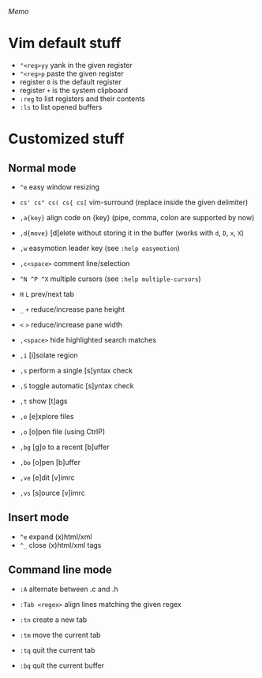 _Memo_

# Vim default stuff

- `"<reg>yy` yank in the given register
- `"<reg>p` paste the given register
- register `0` is the default register
- register `+` is the system clipboard
- `:reg` to list registers and their contents
- `:ls` to list opened buffers

# Customized stuff

## Normal mode

- `^e` easy window resizing

- `cs' cs" cs( cs{ cs[` vim-surround (replace inside the given delimiter)
- `,a{key}` align code on {key} (pipe, comma, colon are supported by now)
- `,d{move}` [d]elete without storing it in the buffer (works with `d`, `D`, `x`, `X`)
- `,w` easymotion leader key (see `:help easymotion`)
- `,c<space>` comment line/selection
- `^N ^P ^X` multiple cursors (see `:help multiple-cursors`)

- `H` `L` prev/next tab
- `_` `+` reduce/increase pane height
- `<` `>` reduce/increase pane width
- `,<space>` hide highlighted search matches
- `,i` [i]solate region

- `,s` perform a single [s]yntax check
- `,S` toggle automatic [s]yntax check

- `,t` show [t]ags

- `,e` [e]xplore files
- `,o` [o]pen file (using CtrlP)

- `,bg` [g]o to a recent [b]uffer
- `,bo` [o]pen [b]uffer

- `,ve` [e]dit [v]imrc
- `,vs` [s]ource [v]imrc

## Insert mode

- `^e` expand (x)html/xml
- `^_` close (x)html/xml tags

## Command line mode

- `:A` alternate between .c and .h

- `:Tab <regex>` align lines matching the given regex

- `:tn` create a new tab
- `:tm` move the current tab
- `:tq` quit the current tab
- `:bq` quit the current buffer
